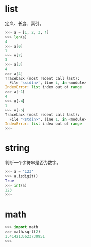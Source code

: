 # list

定义、长度、索引。


```python
>>> a = [1, 2, 3, 4]
>>> len(a)
4
>>> a[0]
1
>>> a[2]
3
>>> a[3]
4
>>> a[4]
Traceback (most recent call last):
  File "<stdin>", line 1, in <module>
IndexError: list index out of range
>>> a[-1]
4
>>> a[-4]
1
>>> a[-5]
Traceback (most recent call last):
  File "<stdin>", line 1, in <module>
IndexError: list index out of range
>>> 
```

# string

判断一个字符串是否为数字。

```python
>>> a = '123'
>>> a.isdigit()
True
>>> int(a)
123
>>> 
```

# math

```python
>>> import math
>>> math.sqrt(2)
1.4142135623730951
>>> 
```
